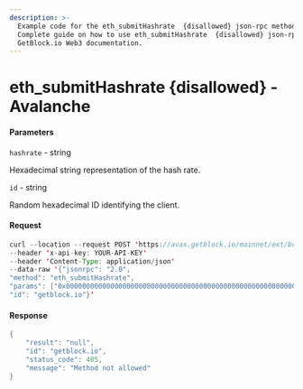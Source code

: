 ```yaml
---
description: >-
  Example code for the eth_submitHashrate  {disallowed} json-rpc method.
  Сomplete guide on how to use eth_submitHashrate  {disallowed} json-rpc in
  GetBlock.io Web3 documentation.
---
```


# eth\_submitHashrate {disallowed} - Avalanche

#### Parameters

`hashrate` - string

Hexadecimal string representation of the hash rate.

`id` - string

Random hexadecimal ID identifying the client.

#### Request

```java
curl --location --request POST 'https://avax.getblock.io/mainnet/ext/bc/C/rpc' 
--header 'x-api-key: YOUR-API-KEY' 
--header 'Content-Type: application/json' 
--data-raw '{"jsonrpc": "2.0",
"method": "eth_submitHashrate",
"params": ["0x0000000000000000000000000000000000000000000000000000000000500000", "0x59daa26581d0acd1fce254fb7e85952f4c09d0915afd33d3886cd914bc7d283c"],
"id": "getblock.io"}'
```

#### Response

```java
{
    "result": "null",
    "id": "getblock.io",
    "status_code": 405,
    "message": "Method not allowed"
}
```
